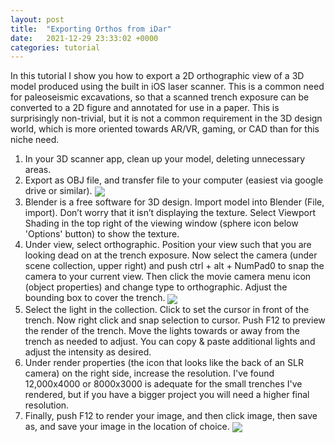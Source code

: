 ```yaml
---
layout: post
title:  "Exporting Orthos from iDar"
date:   2021-12-29 23:33:02 +0000
categories: tutorial
---
```

In this tutorial I show you how to export a 2D orthographic view of a 3D model produced using the built in iOS laser scanner. This is a common need for paleoseismic excavations, so that a scanned trench exposure can be converted to a 2D figure and annotated for use in a paper. This is surprisingly non-trivial, but it is not a common requirement in the 3D design world, which is more oriented towards AR/VR, gaming, or CAD than for this niche need. 
<ol>
<li> In your 3D scanner app, clean up your model, deleting unnecessary areas. 

<li> Export as OBJ file, and transfer file to your computer (easiest via google drive or similar).  


<img src="/assets/images/posts/12-29/Katz-crop.png" width="auto" height="auto" align="center"/>

<li> Blender is a free software for 3D design. Import model into Blender (File, import). Don’t worry that it isn’t displaying the texture. Select Viewport Shading in the top right of the viewing window (sphere icon below 'Options' button) to show the texture. 

<li> Under view, select orthographic. Position your view such that you are looking dead on at the trench exposure. Now select the camera (under scene collection, upper right) and push ctrl + alt + NumPad0 to snap the camera to your current view. Then click the movie camera menu icon (object properties) and change type to orthographic. Adjust the bounding box to cover the trench. 

<img src="/assets/images/posts/12-29/layout.png" width="auto" height="auto" align="center"/>

<li> Select the light in the collection.  Click to set the cursor in front of the trench. Now right click and snap selection to cursor. Push F12 to preview the render of the trench. Move the lights towards or away from the trench as needed to adjust. You can copy & paste additional lights and adjust the intensity as desired. 

<li> Under render properties (the icon that looks like the back of an SLR camera) on the right side, increase the resolution. I've found 12,000x4000 or 8000x3000 is adequate for the small trenches I've rendered, but if you have a bigger project you will need a higher final resolution.

<li> Finally, push F12 to render your image, and then click image, then save as, and save your image in the location of choice. 

<img src="/assets/images/posts/12-29/final.png" width="auto" height="auto" align="center"/>
